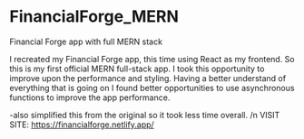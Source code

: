 # FinancialForge_MERN
Financial Forge app with full MERN stack

I recreated my Financial Forge app, this time using React as my frontend. So this is my first official MERN full-stack app. I took this opportunity to improve
upon the performance and styling. Having a better understand of everything that is going on I found better opportunities to use asynchronous functions to improve
the app performance.

-also simplified this from the original so it took less time overall.
/n VISIT SITE: https://financialforge.netlify.app/
